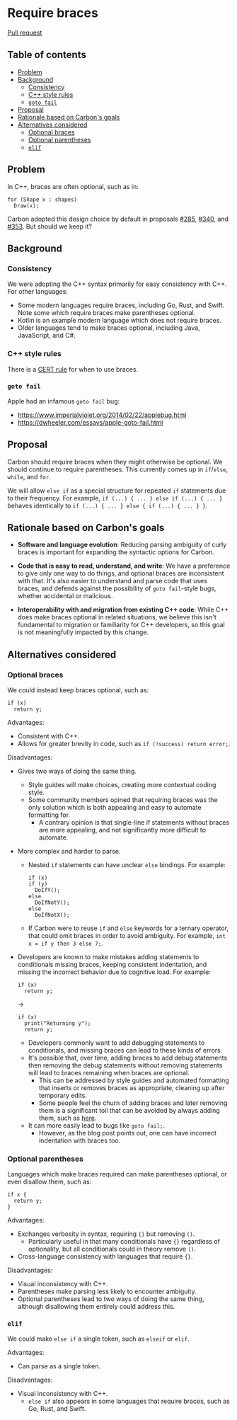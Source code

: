 # Require braces

<!--
Part of the Carbon Language project, under the Apache License v2.0 with LLVM
Exceptions. See /LICENSE for license information.
SPDX-License-Identifier: Apache-2.0 WITH LLVM-exception
-->

[Pull request](https://github.com/carbon-language/carbon-lang/pull/623)

<!-- toc -->

## Table of contents

-   [Problem](#problem)
-   [Background](#background)
    -   [Consistency](#consistency)
    -   [C++ style rules](#c-style-rules)
    -   [`goto fail`](#goto-fail)
-   [Proposal](#proposal)
-   [Rationale based on Carbon's goals](#rationale-based-on-carbons-goals)
-   [Alternatives considered](#alternatives-considered)
    -   [Optional braces](#optional-braces)
    -   [Optional parentheses](#optional-parentheses)
    -   [`elif`](#elif)

<!-- tocstop -->

## Problem

In C++, braces are often optional, such as in:

```
for (Shape x : shapes)
  Draw(x);
```

Carbon adopted this design choice by default in proposals
[#285](https://github.com/carbon-language/carbon-lang/blob/trunk/proposals/p0285.md),
[#340](https://github.com/carbon-language/carbon-lang/blob/trunk/proposals/p0340.md),
and
[#353](https://github.com/carbon-language/carbon-lang/blob/trunk/proposals/p0353.md).
But should we keep it?

## Background

### Consistency

We were adopting the C++ syntax primarily for easy consistency with C++. For
other languages:

-   Some modern languages require braces, including Go, Rust, and Swift. Note
    some which require braces make parentheses optional.
-   Kotlin is an example modern language which does not require braces.
-   Older languages tend to make braces optional, including Java, JavaScript,
    and C#.

### C++ style rules

There is a
[CERT rule](https://wiki.sei.cmu.edu/confluence/display/c/EXP19-C.+Use+braces+for+the+body+of+an+if%2C+for%2C+or+while+statement)
for when to use braces.

### `goto fail`

Apple had an infamous `goto fail` bug:

-   https://www.imperialviolet.org/2014/02/22/applebug.html
-   https://dwheeler.com/essays/apple-goto-fail.html

## Proposal

Carbon should require braces when they might otherwise be optional. We should
continue to require parentheses. This currently comes up in `if`/`else`,
`while`, and `for`.

We will allow `else if` as a special structure for repeated `if` statements due
to their frequency. For example, `if (...) { ... } else if (...) { ... }`
behaves identically to `if (...) { ... } else { if (...) { ... } }`.

## Rationale based on Carbon's goals

-   **Software and language evolution**: Reducing parsing ambiguity of curly
    braces is important for expanding the syntactic options for Carbon.

-   **Code that is easy to read, understand, and write**: We have a preference
    to give only one way to do things, and optional braces are inconsistent with
    that. It's also easier to understand and parse code that uses braces, and
    defends against the possibility of `goto fail`-style bugs, whether
    accidental or malicious.

-   **Interoperability with and migration from existing C++ code**: While C++
    does make braces optional in related situations, we believe this isn't
    fundamental to migration or familiarity for C++ developers, so this goal is
    not meaningfully impacted by this change.

## Alternatives considered

### Optional braces

We could instead keep braces optional, such as:

```carbon
if (x)
  return y;
```

Advantages:

-   Consistent with C++.
-   Allows for greater brevity in code, such as `if (!success) return error;`.

Disadvantages:

-   Gives two ways of doing the same thing.
    -   Style guides will make choices, creating more contextual coding style.
    -   Some community members opined that requiring braces was the only
        solution which is both appealing and easy to automate formatting for.
        -   A contrary opinion is that single-line if statements without braces
            are more appealing, and not significantly more difficult to
            automate.
-   More complex and harder to parse.

    -   Nested `if` statements can have unclear `else` bindings. For example:

        ```carbon
        if (x)
        if (y)
          DoIfY();
        else
          DoIfNotY();
        else
          DoIfNotX();
        ```

    -   If Carbon were to reuse `if` and `else` keywords for a ternary operator,
        that could omit braces in order to avoid ambiguity. For example,
        `int x = if y then 3 else 7;`.

-   Developers are known to make mistakes adding statements to conditionals
    missing braces, keeping consistent indentation, and missing the incorrect
    behavior due to cognitive load. For example:

    ```carbon
    if (x)
      return y;
    ```

    ->

    ```carbon
    if (x)
      print("Returning y");
      return y;
    ```

    -   Developers commonly want to add debugging statements to conditionals,
        and missing braces can lead to these kinds of errors.
    -   It's possible that, over time, adding braces to add debug statements
        then removing the debug statements without removing statements will lead
        to braces remaining when braces are optional.
        -   This can be addressed by style guides and automated formatting that
            inserts or removes braces as appropriate, cleaning up after
            temporary edits.
        -   Some people feel the churn of adding braces and later removing them
            is a significant toil that can be avoided by always adding them,
            such as [here](https://wiki.c2.com/?AlwaysUseBracesOnIfThen).
    -   It can more easily lead to bugs like `goto fail;`.
        -   However, as the blog post points out, one can have incorrect
            indentation with braces too.

### Optional parentheses

Languages which make braces required can make parentheses optional, or even
disallow them, such as:

```carbon
if x {
  return y;
}
```

Advantages:

-   Exchanges verbosity in syntax, requiring `{}` but removing `()`.
    -   Particularly useful in that many conditionals have `{}` regardless of
        optionality, but all conditionals could in theory remove `()`.
-   Cross-language consistency with languages that require `{}`.

Disadvantages:

-   Visual inconsistency with C++.
-   Parentheses make parsing less likely to encounter ambiguity.
-   Optional parentheses lead to two ways of doing the same thing, although
    disallowing them entirely could address this.

### `elif`

We could make `else if` a single token, such as `elseif` or `elif`.

Advantages:

-   Can parse as a single token.

Disadvantages:

-   Visual inconsistency with C++.
    -   `else if` also appears in some languages that require braces, such as
        Go, Rust, and Swift.
